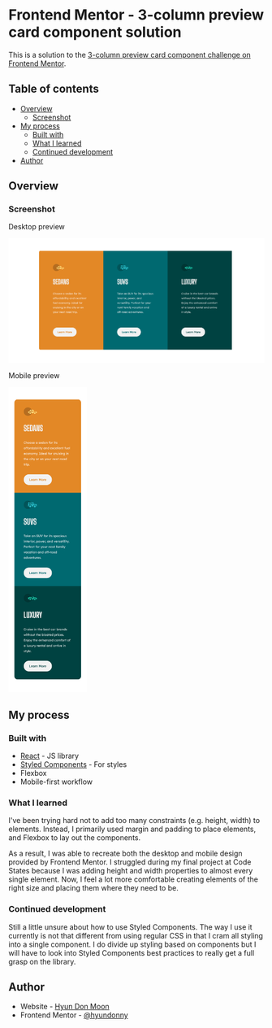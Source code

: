 # Frontend Mentor - 3-column preview card component solution

This is a solution to the [3-column preview card component challenge on Frontend Mentor](https://www.frontendmentor.io/challenges/3column-preview-card-component-pH92eAR2-).

## Table of contents

- [Overview](#overview)
  - [Screenshot](#screenshot)
- [My process](#my-process)
  - [Built with](#built-with)
  - [What I learned](#what-i-learned)
  - [Continued development](#continued-development)
- [Author](#author)

## Overview

### Screenshot

Desktop preview

![](./src/screenshots/Desktop.png)

Mobile preview

<img src="./src/screenshots/Mobile.png" height="600" />

## My process

### Built with

- [React](https://reactjs.org/) - JS library
- [Styled Components](https://styled-components.com/) - For styles
- Flexbox
- Mobile-first workflow

### What I learned

I've been trying hard not to add too many constraints (e.g. height, width) to elements. Instead, I primarily used margin and padding to place elements, and Flexbox to lay out the components.

As a result, I was able to recreate both the desktop and mobile design provided by Frontend Mentor. I struggled during my final project at Code States because I was adding height and width properties to almost every single element. Now, I feel a lot more comfortable creating elements of the right size and placing them where they need to be.

### Continued development

Still a little unsure about how to use Styled Components. The way I use it currently is not that different from using regular CSS in that I cram all styling into a single component. I do divide up styling based on components but I will have to look into Styled Components best practices to really get a full grasp on the library.

## Author

- Website - [Hyun Don Moon](https://velog.io/@hyundonny)
- Frontend Mentor - [@hyundonny](https://www.frontendmentor.io/profile/hyundonny)
